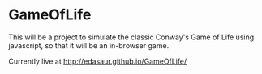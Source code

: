 GameOfLife
====

This will be a project to simulate the classic Conway's Game of Life using javascript, so that it will be an in-browser game.

Currently live at http://edasaur.github.io/GameOfLife/
